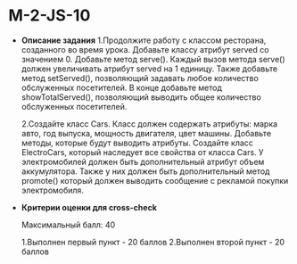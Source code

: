 # M-2-JS-10
- **Описание задания**
    1.Продолжите работу с классом ресторана, созданного во время урока. Добавьте классу атрибут served со значением 0.
        Добавьте метод serve(). Каждый вызов метода serve() должен увеличивать атрибут served на 1 единицу.
        Также добавьте метод setServed(), позволяющий задавать любое количество обслуженных посетителей.
        В конце добавьте метод showTotalServed(), позволяющий выводить общее количество обслуженных посетителей.
        
    2.Создайте класс Cars. Класс должен содержать атрибуты: марка авто, год выпуска, мощность двигателя, цвет машины.
        Добавьте методы, которые будут выводить атрибуты.
        Создайте класс ElectroCars, который наследует все свойства от класса Cars. У электромобилей должен быть дополнительный атрибут объем аккумулятора. Также у них должен быть дополнительный метод promote() который должен выводить сообщение с рекламой покупки электромобиля.
        
- **Критерии оценки для cross-check**
    
    Максимальный балл: 40
    
    1.Выполнен первый пункт - 20 баллов
    2.Выполнен второй пункт - 20 баллов
